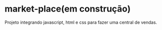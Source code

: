 # market-place(em construção)
Projeto integrando javascript, html e css para fazer uma central de vendas.
